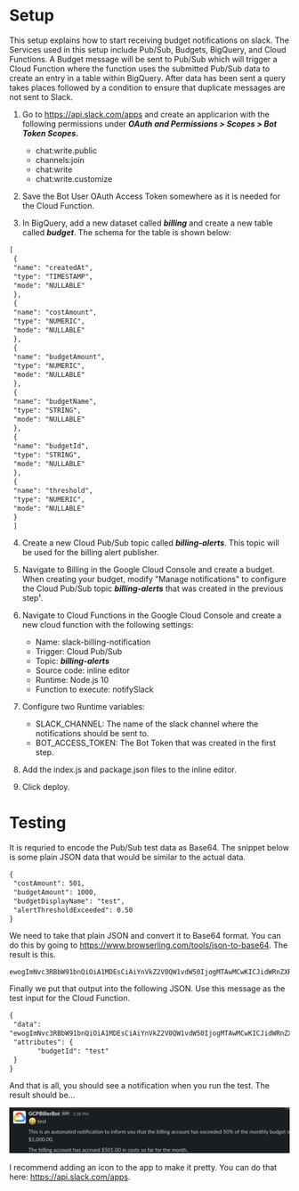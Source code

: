 # Setup

This setup explains how to start receiving budget notifications on slack. The Services used in this setup include Pub/Sub, Budgets, BigQuery, and Cloud Functions. A Budget message will be sent to Pub/Sub which will trigger a Cloud Function where the function uses the submitted Pub/Sub data to create an entry in a table within BigQuery. After data has been sent a query takes places followed by a condition to ensure that duplicate messages are not sent to Slack.


1. Go to https://api.slack.com/apps and create an applicarion with the following permissions under ***OAuth and Permissions > Scopes > Bot Token Scopes.***

    - chat:write.public
    - channels:join
    - chat:write
    - chat:write.customize

2. Save the Bot User OAuth Access Token somewhere as it is needed for the Cloud Function.

3. In BigQuery, add a new dataset called ***billing*** and create a new table called ***budget***. The schema for the table is shown below:
```
[
 {
 "name": "createdAt",
 "type": "TIMESTAMP",
 "mode": "NULLABLE"
 },
 {
 "name": "costAmount",
 "type": "NUMERIC",
 "mode": "NULLABLE"
 },
 {
 "name": "budgetAmount",
 "type": "NUMERIC",
 "mode": "NULLABLE"
 },
 {
 "name": "budgetName",
 "type": "STRING",
 "mode": "NULLABLE"
 },
 {
 "name": "budgetId",
 "type": "STRING",
 "mode": "NULLABLE"
 },
 {
 "name": "threshold",
 "type": "NUMERIC",
 "mode": "NULLABLE"
 }
 ]
```

4. Create a new Cloud Pub/Sub topic called ***billing-alerts***. This topic will be used for the billing alert publisher.

5. Navigate to Billing in the Google Cloud Console and create a budget. When creating your budget, modify "Manage notifications" to configure the Cloud Pub/Sub topic ***billing-alerts*** that was created in the previous step¹.

6. Navigate to Cloud Functions in the Google Cloud Console and create a new cloud function with the following settings:

    - Name: slack-billing-notification
    - Trigger: Cloud Pub/Sub
    - Topic: ***billing-alerts***
    - Source code: inline editor
    - Runtime: Node.js 10
    - Function to execute: notifySlack

7. Configure two Runtime variables:

    - SLACK_CHANNEL: The name of the slack channel where the notifications should be sent to.
    - BOT_ACCESS_TOKEN: The Bot Token that was created in the first step.

8. Add the index.js and package.json files to the inline editor.

9. Click deploy.

# Testing

It is requried to encode the Pub/Sub test data as Base64. The snippet below is some plain JSON data that would be similar to the actual data.
```
{
 "costAmount": 501,
 "budgetAmount": 1000,
 "budgetDisplayName": "test",
 "alertThresholdExceeded": 0.50
}
```

We need to take that plain JSON and convert it to Base64 format. You can do this by going to https://www.browserling.com/tools/json-to-base64. The result is this.
```
ewogImNvc3RBbW91bnQiOiA1MDEsCiAiYnVkZ2V0QW1vdW50IjogMTAwMCwKICJidWRnZXREaXNwbGF5TmFtZSI6ICJ0ZXN0IiwKICJhbGVydFRocmVzaG9sZEV4Y2VlZGVkIjogMC41MAp9
```

Finally we put that output into the following JSON. Use this message as the test input for the Cloud Function.
```
{
 "data": "ewogImNvc3RBbW91bnQiOiA1MDEsCiAiYnVkZ2V0QW1vdW50IjogMTAwMCwKICJidWRnZXREaXNwbGF5TmFtZSI6ICJ0ZXN0IiwKICJhbGVydFRocmVzaG9sZEV4Y2VlZGVkIjogMC41MAp9",
 "attributes": {
       "budgetId": "test"
 }
}
```

And that is all, you should see a notification when you run the test. The result should be...

![alt text](https://github.com/gregnrobinson/slack-gcp-billing-notifier/blob/main/images/slack_notification.png "Slack Example Notification")

I recommend adding an icon to the app to make it pretty. You can do that here: https://api.slack.com/apps.


